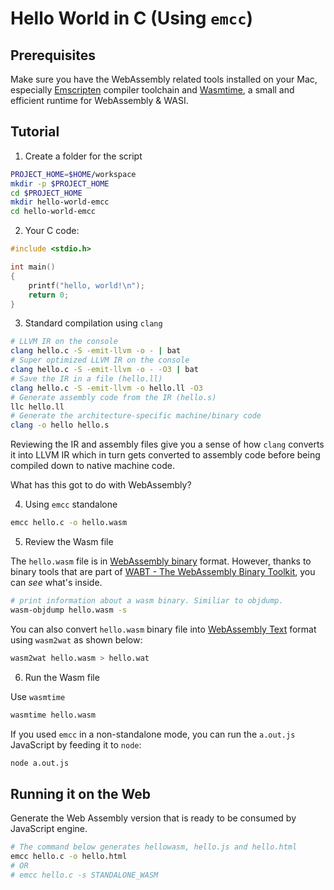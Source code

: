 # Hello World in C (Using `emcc`)

## Prerequisites

Make sure you have the WebAssembly related tools installed on your Mac, especially [Emscripten](https://emscripten.org/) compiler toolchain and [Wasmtime](https://wasmtime.dev/), a small and efficient runtime for WebAssembly & WASI.

## Tutorial

1. Create a folder for the script

```bash
PROJECT_HOME=$HOME/workspace
mkdir -p $PROJECT_HOME
cd $PROJECT_HOME
mkdir hello-world-emcc
cd hello-world-emcc
```

2. Your C code:

```c
#include <stdio.h>

int main()
{
    printf("hello, world!\n");
    return 0;
}

```

3. Standard compilation using `clang`

```bash
# LLVM IR on the console
clang hello.c -S -emit-llvm -o - | bat
# Super optimized LLVM IR on the console
clang hello.c -S -emit-llvm -o - -O3 | bat
# Save the IR in a file (hello.ll)
clang hello.c -S -emit-llvm -o hello.ll -O3
# Generate assembly code from the IR (hello.s)
llc hello.ll
# Generate the architecture-specific machine/binary code
clang -o hello hello.s
```

Reviewing the IR and assembly files give you a sense of how `clang` converts it into LLVM IR which in turn gets converted to assembly code before being compiled down to native machine code.

What has this got to do with WebAssembly?

4. Using `emcc` standalone

```bash
emcc hello.c -o hello.wasm

```

5. Review the Wasm file

The `hello.wasm` file is in [WebAssembly binary](https://webassembly.github.io/spec/core/binary/index.html) format. However, thanks to binary tools that are part of [WABT - The WebAssembly Binary Toolkit](https://github.com/WebAssembly/wabt), you can _see_ what's inside.

```bash
# print information about a wasm binary. Similiar to objdump.
wasm-objdump hello.wasm -s
```

You can also convert `hello.wasm` binary file into [WebAssembly Text](https://webassembly.github.io/spec/core/text/index.html) format using `wasm2wat` as shown below:

```bash
wasm2wat hello.wasm > hello.wat
```

6. Run the Wasm file

Use `wasmtime`

```bash
wasmtime hello.wasm
```

If you used `emcc` in a non-standalone mode, you can run the `a.out.js` JavaScript by feeding it to `node`:

```bash
node a.out.js
```

## Running it on the Web

Generate the Web Assembly version that is ready to be consumed by JavaScript engine.

```bash
# The command below generates hellowasm, hello.js and hello.html
emcc hello.c -o hello.html
# OR
# emcc hello.c -s STANDALONE_WASM
```
